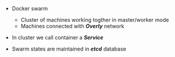 * Docker swarm 
    * Cluster of machines working togther in master/worker mode 
    * Machines connected with ***Overly*** network 

* In cluster we call container a ***Service***
* Swarm states are maintained in ***etcd*** database 
